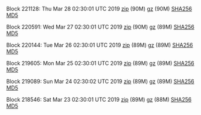 Block 221128: Thu Mar 28 02:30:01 UTC 2019 [zip](https://files.01coin.io/mainnet/2019-03-28/bootstrap.dat.zip) (90M) [gz](https://files.01coin.io/mainnet/2019-03-28/bootstrap.dat.tar.gz) (90M) [SHA256](https://files.01coin.io/mainnet/2019-03-28/sha256.txt) [MD5](https://files.01coin.io/mainnet/2019-03-28/md5.txt)

Block 220591: Wed Mar 27 02:30:01 UTC 2019 [zip](https://files.01coin.io/mainnet/2019-03-27/bootstrap.dat.zip) (90M) [gz](https://files.01coin.io/mainnet/2019-03-27/bootstrap.dat.tar.gz) (89M) [SHA256](https://files.01coin.io/mainnet/2019-03-27/sha256.txt) [MD5](https://files.01coin.io/mainnet/2019-03-27/md5.txt)

Block 220144: Tue Mar 26 02:30:01 UTC 2019 [zip](https://files.01coin.io/mainnet/2019-03-26/bootstrap.dat.zip) (89M) [gz](https://files.01coin.io/mainnet/2019-03-26/bootstrap.dat.tar.gz) (89M) [SHA256](https://files.01coin.io/mainnet/2019-03-26/sha256.txt) [MD5](https://files.01coin.io/mainnet/2019-03-26/md5.txt)

Block 219605: Mon Mar 25 02:30:01 UTC 2019 [zip](https://files.01coin.io/mainnet/2019-03-25/bootstrap.dat.zip) (89M) [gz](https://files.01coin.io/mainnet/2019-03-25/bootstrap.dat.tar.gz) (89M) [SHA256](https://files.01coin.io/mainnet/2019-03-25/sha256.txt) [MD5](https://files.01coin.io/mainnet/2019-03-25/md5.txt)

Block 219089: Sun Mar 24 02:30:02 UTC 2019 [zip](https://files.01coin.io/mainnet/2019-03-24/bootstrap.dat.zip) (89M) [gz](https://files.01coin.io/mainnet/2019-03-24/bootstrap.dat.tar.gz) (89M) [SHA256](https://files.01coin.io/mainnet/2019-03-24/sha256.txt) [MD5](https://files.01coin.io/mainnet/2019-03-24/md5.txt)

Block 218546: Sat Mar 23 02:30:01 UTC 2019 [zip](https://files.01coin.io/mainnet/2019-03-23/bootstrap.dat.zip) (89M) [gz](https://files.01coin.io/mainnet/2019-03-23/bootstrap.dat.tar.gz) (88M) [SHA256](https://files.01coin.io/mainnet/2019-03-23/sha256.txt) [MD5](https://files.01coin.io/mainnet/2019-03-23/md5.txt)
